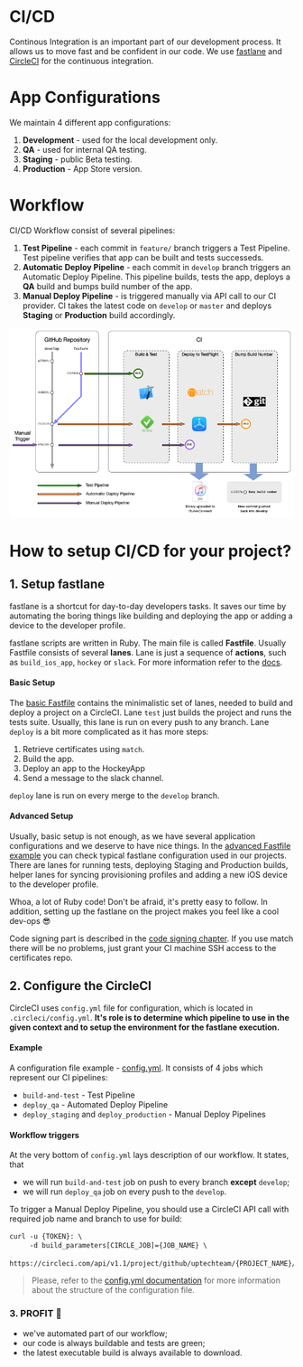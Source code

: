 # CI/CD

Continous Integration is an important part of our development process. It allows us to move fast and be confident in our code. We use [fastlane](https://fastlane.tools) and [CircleCI](https://circleci.com) for the continuous integration.

# App Configurations

We maintain 4 different app configurations:

1. **Development** - used for the local development only.
2. **QA** - used for internal QA testing.
3. **Staging** - public Beta testing.
4. **Production** - App Store version.

# Workflow

CI/CD Workflow consist of several pipelines:
1. **Test Pipeline** - each commit in `feature/` branch triggers a Test Pipeline. Test pipeline verifies that app can be built and tests successeds.
2. **Automatic Deploy Pipeline** - each commit in `develop` branch triggers an Automatic Deploy Pipeline. This pipeline builds, tests the app, deploys a **QA** build and bumps build number of the app.
3. **Manual Deploy Pipeline** - is triggered manually via API call to our CI provider. CI takes the latest code on `develop` or `master` and deploys **Staging** or **Production** build accordingly.


![](resources/ci/ci_workflow.png)

# How to setup CI/CD for your project?

## 1. Setup fastlane

fastlane is a shortcut for day-to-day developers tasks. It saves our time by automating the boring things like building and deploying the app or adding a device to the developer profile.

fastlane scripts are written in Ruby. The main file is called **Fastfile**. Usually Fastfile consists of several **lanes**. Lane is just a sequence of **actions**, such as `build_ios_app`, `hockey` or `slack`. For more information refer to the [docs](https://docs.fastlane.tools). 

#### Basic Setup

The [basic Fastfile](resources/Fastfile-Basic) contains the minimalistic set of lanes, needed to build and deploy a project on a CircleCI. Lane `test` just builds the project and runs the tests suite. Usually, this lane is run on every push to any branch. Lane `deploy` is a bit more complicated as it has more steps:

1. Retrieve certificates using `match`.
2. Build the app.
3. Deploy an app to the HockeyApp
4. Send a message to the slack channel.

`deploy` lane is run on every merge to the `develop` branch.

#### Advanced Setup

Usually, basic setup is not enough, as we have several application configurations and we deserve to have nice things. In the [advanced Fastfile example](resources/Fastfile-Advanced) you can check typical fastlane configuration used in our projects. There are lanes for running tests, deploying Staging and Production builds, helper lanes for syncing provisioning profiles and adding a new iOS device to the developer profile.

Whoa, a lot of Ruby code! Don't be afraid, it's pretty easy to follow. In addition, setting up the fastlane on the project makes you feel like a cool dev-ops 😎 

Code signing part is described in the [code signing chapter](2-code-signing.md). If you use match there will be no problems, just grant your CI machine SSH access to the certificates repo.

## 2. Configure the CircleCI

CircleCI uses `config.yml` file for configuration, which is located in `.circleci/config.yml`. **It's  role is to determine which pipeline to use in the given context and to setup the environment for the fastlane execution.**

#### Example

A configuration file example - [config.yml](resources/circle-config.yml). It consists of 4 jobs which represent our CI pipelines: 
* `build-and-test` - Test Pipeline
* `deploy_qa` - Automated Deploy Pipeline
* `deploy_staging` and `deploy_production` - Manual Deploy Pipelines

#### Workflow triggers

At the very bottom of `config.yml` lays description of our workflow. It states, that 
* we will run `build-and-test` job on push to every branch **except** `develop`; 
* we will run `deploy_qa` job on every push to the `develop`.

To trigger a Manual Deploy Pipeline, you should use a CircleCI API call with required job name and branch to use for build:

```
curl -u {TOKEN}: \
     -d build_parameters[CIRCLE_JOB]={JOB_NAME} \
     https://circleci.com/api/v1.1/project/github/uptechteam/{PROJECT_NAME}/tree/{BRANCH_NAME}
```

> Please, refer to the [config.yml documentation](https://circleci.com/docs/2.0/configuration-reference/) for more information about the structure of the configuration file.

### 3. PROFIT 🚀

- we've automated part of our workflow;
- our code is always buildable and tests are green;
- the latest executable build is always available to download.

